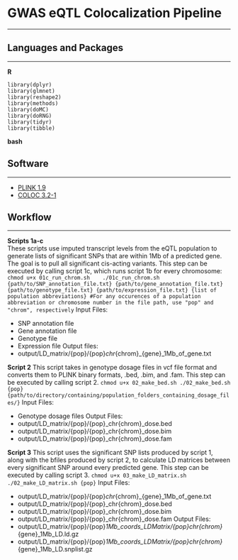# GWAS eQTL Colocalization Pipeline
---
## Languages and Packages
---
**R**
```
library(dplyr)
library(glmnet)
library(reshape2)
library(methods)
library(doMC)
library(doRNG)
library(tidyr)
library(tibble)
```
**bash**
## Software ##
---
- [PLINK 1.9](https://www.cog-genomics.org/plink/)
- [COLOC 3.2-1](https://github.com/chr1swallace/coloc)

## Workflow ##
---
**Scripts 1a-c**   
These scripts use imputed transcript levels from the eQTL population to generate lists of significant SNPs that are within 1Mb of a predicted gene. The goal is to pull all significant cis-acting variants. This step can be executed by calling script 1c, which runs script 1b for every chromosome:   
	```
	chmod u+x 01c_run_chrom.sh   
	./01c_run_chrom.sh {path/to/SNP_annotation_file.txt} {path/to/gene_annotation_file.txt} {path/to/genotype_file.txt} {path/to/expression_file.txt} {list of population abbreviations}
	#For any occurences of a population abbreviation or chromosome number in the file path, use "pop" and "chrom", respectively
	```
Input Files:
- SNP annotation file
- Gene annotation file
- Genotype file
- Expression file
Output files:
- output/LD_matrix/{pop}/{pop}_chr_{chrom}_{gene}_1Mb_of_gene.txt

**Script 2**
This script takes in genotype dosage files in vcf file format and converts them to PLINK binary formats, .bed, .bim, and .fam. This step can be executed by calling script 2.
        ```
        chmod u+x 02_make_bed.sh
        ./02_make_bed.sh {pop} {path/to/directory/containing/population_folders_containing_dosage_files/}
        ```
Input Files:
- Genotype dosage files
Output Files:
- output/LD_matrix/{pop}/{pop}_chr{chrom}_dose.bed
- output/LD_matrix/{pop}/{pop}_chr{chrom}_dose.bim
- output/LD_matrix/{pop}/{pop}_chr{chrom}_dose.fam

**Script 3**
This script uses the significant SNP lists produced by script 1, along with the bfiles produced by script 2, to calculate LD matrices between every significant SNP around every predicted gene. This step can be executed by calling script 3.
        ```
        chmod u+x 03_make_LD_matrix.sh
        ./02_make_LD_matrix.sh {pop}
        ```
Input Files:
- output/LD_matrix/{pop}/{pop}_chr_{chrom}_{gene}_1Mb_of_gene.txt
- output/LD_matrix/{pop}/{pop}_chr{chrom}_dose.bed
- output/LD_matrix/{pop}/{pop}_chr{chrom}_dose.bim
- output/LD_matrix/{pop}/{pop}_chr{chrom}_dose.fam
Output Files:
- output/LD_matrix/{pop}/{pop}_1Mb_coords_LDMatrix/{pop}_chr_{chrom}_{gene}_1Mb_LD.ld.gz
- output/LD_matrix/{pop}/{pop}_1Mb_coords_LDMatrix/{pop}_chr_{chrom}_{gene}_1Mb_LD.snplist.gz
